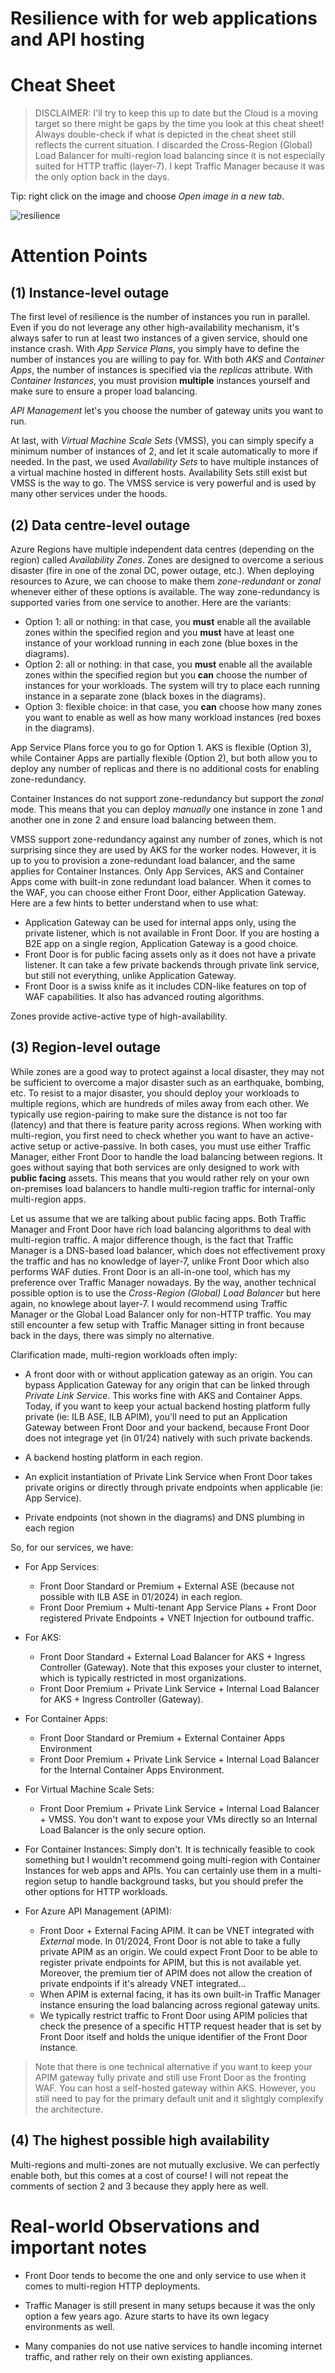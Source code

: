 # Resilience with for web applications and API hosting

# Cheat Sheet 
> DISCLAIMER: I'll try to keep this up to date but the Cloud is a moving target so there might be gaps by the time you look at this cheat sheet! Always double-check if what is depicted in the cheat sheet still reflects the current situation. I discarded the Cross-Region (Global) Load Balancer for multi-region load balancing since it is not especially suited for HTTP traffic (layer-7). I kept Traffic Manager because it was the only option back in the days.

Tip: right click on the image and choose *Open image in a new tab*.

![resilience](./images/resilience.png)

# Attention Points

## (1) Instance-level outage

The first level of resilience is the number of instances you run in parallel. Even if you do not leverage any other high-availability mechanism, it's always safer to run at least two instances of a given service, should one instance crash.
With *App Service Plans*, you simply have to define the number of instances you are willing to pay for. With both *AKS* and *Container Apps*, the number of instances is specified via the *replicas* attribute. With *Container Instances*, you must provision **multiple** instances yourself and make sure to ensure a proper load balancing. 

*API Management* let's you choose the number of gateway units you want to run.

At last, with *Virtual Machine Scale Sets* (VMSS), you can simply specify a minimum number of instances of 2, and let it scale automatically to more if needed. In the past, we used *Availability Sets* to have multiple instances of a virtual machine hosted in different hosts. Availability Sets still exist but VMSS is the way to go. The VMSS service is very powerful and is used by many other services under the hoods.

## (2) Data centre-level outage

Azure Regions have multiple independent data centres (depending on the region) called *Availability Zones*. Zones are designed to overcome a serious disaster (fire in one of the zonal DC, power outage, etc.). When deploying resources to Azure, we can choose to make them *zone-redundant* or *zonal* whenever either of these options is available. The way zone-redundancy is supported varies from one service to another. Here are the variants:

- Option 1: all or nothing: in that case, you **must** enable all the available zones within the specified region and you **must** have at least one instance of your workload running in each zone (blue boxes in the diagrams).
- Option 2: all or nothing: in that case, you **must** enable all the available zones within the specified region but you **can** choose the number of instances for your workloads. The system will try to place each running instance in a separate zone (black boxes in the diagrams).
- Option 3: flexible choice: in that case, you **can** choose how many zones you want to enable as well as how many workload instances (red boxes in the diagrams).

App Service Plans force you to go for Option 1. AKS  is flexible (Option 3), while Container Apps are partially flexible (Option 2), but both allow you to deploy any number of replicas and there is no additional costs for enabling zone-redundancy.

Container Instances do not support zone-redundancy but support the *zonal* mode. This means that you can deploy *manually* one instance in zone 1 and another one in zone 2 and ensure load balancing between them.

VMSS support zone-redundancy against any number of zones, which is not surprising since they are used by AKS for the worker nodes. However, it is up to you to provision a zone-redundant load balancer, and the same applies for Container Instances. Only App Services, AKS and Container Apps come with built-in zone redundant load balancer. When it comes to the WAF, you can choose either Front Door, either Application Gateway. Here are a few hints to better understand when to use what:

- Application Gateway can be used for internal apps only, using the private listener, which is not available in Front Door. If you are hosting a B2E app on a single region, Application Gateway is a good choice.
- Front Door is for public facing assets only as it does not have a private listener. It can take a few private backends through private link service, but still not everything, unlike Application Gateway.
- Front Door is a swiss knife as it includes CDN-like features on top of WAF capabilities. It also has advanced routing algorithms.

Zones provide active-active type of high-availability.

## (3) Region-level outage
While zones are a good way to protect against a local disaster, they may not be sufficient to overcome a major disaster such as an earthquake, bombing, etc. To resist to a major disaster, you should deploy your workloads to multiple regions, which are hundreds of miles away from each other. We typically use region-pairing to make sure the distance is not too far (latency) and that there is feature parity across regions. 
When working with multi-region, you first need to check whether you want to have an active-active setup or active-passive. In both cases, you must use either Traffic Manager, either Front Door to handle the load balancing between regions. It goes without saying that both services are only designed to work with **public facing** assets. This means that you would rather rely on your own on-premises load balancers to handle multi-region traffic for internal-only multi-region apps.

Let us assume that we are talking about public facing apps. Both Traffic Manager and Front Door have rich load balancing algorithms to deal with multi-region traffic. A major difference though, is the fact that Traffic Manager is a DNS-based load balancer, which does not effectivement proxy the traffic and has no knowledge of layer-7, unlike Front Door which also performs WAF duties. Front Door is an all-in-one tool, which has my preference over Traffic Manager nowadays. By the way, another technical possible option is to use the *Cross-Region (Global) Load Balancer* but here again, no knowlege about layer-7. I would recommend using Traffic Manager or the Global Load Balancer only for non-HTTP traffic. You may still encounter a few setup with Traffic Manager sitting in front because back in the days, there was simply no alternative.

Clarification made, multi-region workloads often imply:

- A front door with or without application gateway as an origin. You can bypass Application Gateway for any origin that can be linked through *Private Link Service*. This works fine with AKS and Container Apps. Today, if you want to keep your actual backend hosting platform fully private (ie: ILB ASE, ILB APIM), you'll need to put an Application Gateway between Front Door and your backend, because Front Door does not integrage yet (in 01/24) natively with such private backends.

- A backend hosting platform in each region. 
- An explicit instantiation of Private Link Service when Front Door takes private origins or directly through private endpoints when applicable (ie: App Service).
- Private endpoints (not shown in the diagrams) and DNS plumbing in each region

So, for our services, we have:

- For App Services:
  - Front Door Standard or Premium + External ASE (because not possible with ILB ASE in 01/2024) in each region.
  - Front Door Premium + Multi-tenant App Service Plans + Front Door registered Private Endpoints + VNET Injection for outbound traffic. 

- For AKS:
  - Front Door Standard + External Load Balancer for AKS + Ingress Controller (Gateway). Note that this exposes your cluster to internet, which is typically restricted in most organizations.
  - Front Door Premium + Private Link Service + Internal Load Balancer for AKS + Ingress Controller (Gateway).

- For Container Apps:
  - Front Door Standard or Premium + External Container Apps Environment
  - Front Door Premium + Private Link Service + Internal Load Balancer for the Internal Container Apps Environment.

- For Virtual Machine Scale Sets:
  - Front Door Premium + Private Link Service + Internal Load Balancer + VMSS. You don't want to expose your VMs directly so an Internal Load Balancer is the only secure option.

- For Container Instances: Simply don't. It is technically feasible to cook something but I wouldn't recommend going multi-region with Container Instances for web apps and APIs. You can certainly use them in a multi-region setup to handle background tasks, but you should prefer the other options for HTTP workloads.

- For Azure API Management (APIM):
  - Front Door + External Facing APIM. It can be VNET integrated with *External* mode. In 01/2024, Front Door is not able to take a fully private APIM as an origin. We could expect Front Door to be able to register private endpoints for APIM, but this is not available yet. Moreover, the premium tier of APIM does not allow the creation of private endpoints if it's already VNET integrated...
  - When APIM is external facing, it has its own built-in Traffic Manager instance ensuring the load balancing across regional gateway units.
  - We typically restrict traffic to Front Door using APIM policies that check the presence of a specific HTTP request header that is set by Front Door itself and holds the unique identifier of the Front Door instance.

> Note that there is one technical alternative if you want to keep your APIM gateway fully private and still use Front Door as the fronting WAF. You can host a self-hosted gateway within AKS. However, you still need to pay for the primary default unit and it slightgly complexify the architecture. 

## (4) The highest possible high availability

Multi-regions and multi-zones are not mutually exclusive. We can perfectly enable both, but this comes at a cost of course! I will not repeat the comments of section 2 and 3 because they apply here as well. 

# Real-world Observations and important notes

- Front Door tends to become the one and only service to use when it comes to multi-region HTTP deployments. 

- Traffic Manager is still present in many setups because it was the only option a few years ago. Azure starts to have its own legacy environments as well.

- Many companies do not use native services to handle incoming internet traffic, and rather rely on their own existing appliances.